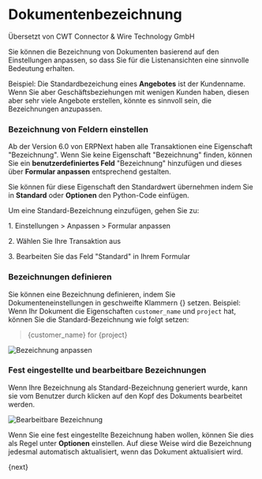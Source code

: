 # Dokumentenbezeichnung

<span class="text-muted contributed-by">Übersetzt von CWT Connector & Wire Technology GmbH</span> 

Sie können die Bezeichnung von Dokumenten basierend auf den Einstellungen anpassen, so dass Sie für die Listenansichten eine sinnvolle Bedeutung erhalten.

Beispiel: Die Standardbezeichung eines **Angebotes** ist der Kundenname. Wenn Sie aber Geschäftsbeziehungen mit wenigen Kunden haben, diesen aber sehr viele Angebote erstellen, könnte es sinnvoll sein, die Bezeichnungen anzupassen.

### Bezeichnung von Feldern einstellen

Ab der Version 6.0 von ERPNext haben alle Transaktionen eine Eigenschaft "Bezeichnung". Wenn Sie keine Eigenschaft "Bezeichnung" finden, können Sie ein **benutzerdefiniertes Feld** "Bezeichnung" hinzufügen und dieses über **Formular anpassen** entsprechend gestalten.

Sie können für diese Eigenschaft den Standardwert übernehmen indem Sie in **Standard** oder **Optionen** den Python-Code einfügen.

Um eine Standard-Bezeichnung einzufügen, gehen Sie zu:

1\. Einstellungen > Anpassen > Formular anpassen

2\. Wählen Sie Ihre Transaktion aus

3\. Bearbeiten Sie das Feld "Standard" in Ihrem Formular

### Bezeichnungen definieren

Sie können eine Bezeichnung definieren, indem Sie Dokumenteneinstellungen in geschweifte Klammern {} setzen. Beispiel: Wenn Ihr Dokument die Eigenschaften `customer_name` und `project` hat, können Sie die Standard-Bezeichnung wie folgt setzen:

> {customer_name} for {project}

<img class="screenshot" alt = "Bezeichnung anpassen"
    src="{{docs_base_url}}/assets/img/customize/customize-title.gif">

### Fest eingestellte und bearbeitbare Bezeichnungen

Wenn Ihre Bezeichnung als Standard-Bezeichnung generiert wurde, kann sie vom Benutzer durch klicken auf den Kopf des Dokuments bearbeitet werden.

<img class="screenshot" alt = "Bearbeitbare Bezeichnung"
    src="{{docs_base_url}}/assets/img/customize/editable-title.gif">

Wenn Sie eine fest eingestellte Bezeichnung haben wollen, können Sie dies als Regel unter **Optionen** einstellen. Auf diese Weise wird die Bezeichnung jedesmal automatisch aktualisiert, wenn das Dokument aktualisiert wird.

{next}
